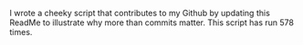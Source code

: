 I wrote a cheeky script that contributes to my Github by updating this ReadMe to illustrate why more than commits matter. This script has run 578 times.